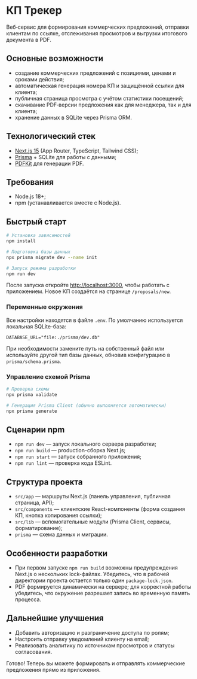 # КП Трекер

Веб‑сервис для формирования коммерческих предложений, отправки клиентам по ссылке, отслеживания просмотров и выгрузки итогового документа в PDF.

## Основные возможности
- создание коммерческих предложений с позициями, ценами и сроками действия;
- автоматическая генерация номера КП и защищённой ссылки для клиента;
- публичная страница просмотра с учётом статистики посещений;
- скачивание PDF‑версии предложения как для менеджера, так и для клиента;
- хранение данных в SQLite через Prisma ORM.

## Технологический стек
- [Next.js 15](https://nextjs.org/) (App Router, TypeScript, Tailwind CSS);
- [Prisma](https://www.prisma.io/) + SQLite для работы с данными;
- [PDFKit](https://pdfkit.org/) для генерации PDF.

## Требования
- Node.js 18+;
- npm (устанавливается вместе с Node.js).

## Быстрый старт
```bash
# Установка зависимостей
npm install

# Подготовка базы данных
npx prisma migrate dev --name init

# Запуск режима разработки
npm run dev
```

После запуска откройте [http://localhost:3000](http://localhost:3000), чтобы работать с приложением. Новое КП создаётся на странице `/proposals/new`.

### Переменные окружения
Все настройки находятся в файле `.env`. По умолчанию используется локальная SQLite-база:
```
DATABASE_URL="file:./prisma/dev.db"
```
При необходимости замените путь на собственный файл или используйте другой тип базы данных, обновив конфигурацию в `prisma/schema.prisma`.

### Управление схемой Prisma
```bash
# Проверка схемы
npx prisma validate

# Генерация Prisma Client (обычно выполняется автоматически)
npx prisma generate
```

## Сценарии npm
- `npm run dev` — запуск локального сервера разработки;
- `npm run build` — production-сборка Next.js;
- `npm run start` — запуск собранного приложения;
- `npm run lint` — проверка кода ESLint.

## Структура проекта
- `src/app` — маршруты Next.js (панель управления, публичная страница, API);
- `src/components` — клиентские React-компоненты (форма создания КП, кнопка копирования ссылки);
- `src/lib` — вспомогательные модули (Prisma Client, сервисы, форматирование);
- `prisma` — схема данных и миграции.

## Особенности разработки
- При первом запуске `npm run build` возможны предупреждения Next.js о нескольких lock-файлах. Убедитесь, что в рабочей директории проекта остается только один `package-lock.json`.
- PDF формируется динамически на сервере; для корректной работы убедитесь, что окружение разрешает запись во временную память процесса.

## Дальнейшие улучшения
- Добавить авторизацию и разграничение доступа по ролям;
- Настроить отправку уведомлений клиенту на email;
- Реализовать аналитику по источникам просмотров и статусы согласования.

Готово! Теперь вы можете формировать и отправлять коммерческие предложения прямо из приложения.
